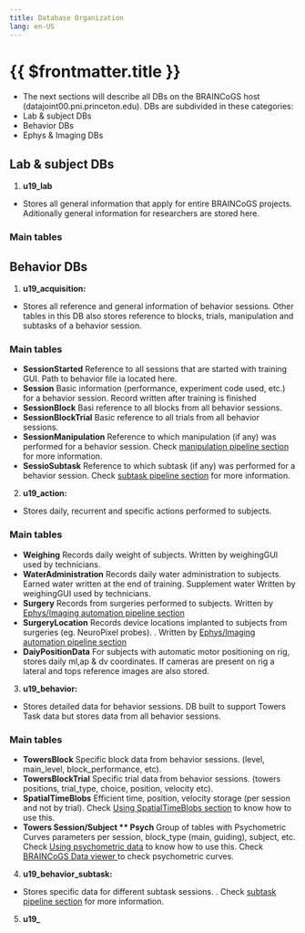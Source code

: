 ```yaml
---
title: Database Organization
lang: en-US
---
```


# {{ $frontmatter.title }}

 + The next sections will describe all DBs on the BRAINCoGS host (datajoint00.pni.princeton.edu). DBs are subdivided in these categories:
  + Lab & subject DBs
  + Behavior DBs
  + Ephys & Imaging DBs

 ## Lab & subject DBs

  1. **u19_lab**
   +  Stores all general information that apply for entire BRAINCoGS projects. Aditionally general information for researchers are stored here.
  ### Main tables


 ## Behavior DBs 

 1. **u19_acquisition:** 
  + Stores all reference and general information of behavior sessions. Other tables in this DB also stores reference to blocks, trials, manipulation and subtasks of a behavior session.
  ### Main tables
   + **SessionStarted** Reference to all sessions that are started with training GUI. Path to behavior file ia located here.
   + **Session** Basic information (performance, experiment code used, etc.) for a behavior session. Record written after training is finished  
   + **SessionBlock** Basi reference to all blocks from all behavior sessions.
   + **SessionBlockTrial** Basic reference to all trials from all behavior sessions.
   + **SessionManipulation** Reference to which manipulation (if any) was performed for a behavior session. Check <a href="https://braincogs.github.io/software/manipulation_pipeline.html">manipulation pipeline section</a> for more information.
   + **SessioSubtask** Reference to which subtask (if any) was performed for a behavior session. Check <a href="https://braincogs.github.io/software/subtask_pipeline.html">subtask pipeline section</a> for more information.
 2. **u19_action:**
  + Stores daily, recurrent and specific actions performed to subjects.
 ### Main tables
 + **Weighing** Records daily weight of subjects. Written by weighingGUI used by technicians.
 + **WaterAdministration** Records daily water administration to subjects. Earned water written at the end of training. Supplement water Written by weighingGUI used by technicians.
 + **Surgery** Records from surgeries performed to subjects. Written by <a href="https://braincogs.github.io/software/automation_pipeline.html">Ephys/Imaging automation pipeline section</a>
 + **SurgeryLocation** Records device locations implanted to subjects from surgeries (eg. NeuroPixel probes). . Written by <a href="https://braincogs.github.io/software/automation_pipeline.html">Ephys/Imaging automation pipeline section</a>
 + **DaiyPositionData** For subjects with automatic motor positioning on rig, stores daily ml,ap & dv coordinates. If cameras are present on rig a lateral and tops reference images are also stored.
 3. **u19_behavior:**
  + Stores detailed data for behavior sessions. DB built to support Towers Task data but stores data from all behavior sessions.
 ### Main tables
 + **TowersBlock** Specific block data from behavior sessions. (level, main_level, block_performance, etc).
 + **TowersBlockTrial** Specific trial data from behavior sessions. (towers positions, trial_type, choice, position, velocity etc).
 + **SpatialTimeBlobs** Efficient time, position, velocity storage (per session and not by trial). Check <a href="https://braincogs.github.io/software/db_analysis.html">Using SpatialTimeBlobs section</a> to know how to use this.
 + **Towers Session/Subject ** Psych** Group of tables with Psychometric Curves parameters per session, block_type (main, guiding), subject, etc. Check <a href="https://braincogs.github.io/software/db_analysis.html">Using psychometric data</a> to know how to use this. Check <a href="https://braincogs01.pni.princeton.edu/">BRAINCoGS Data viewer </a> to check psychometric curves. 
 4. **u19_behavior_subtask:**
  + Stores specific data for different subtask sessions. . Check <a href="https://braincogs.github.io/software/subtask_pipeline.html">subtask pipeline section</a> for more information.
 5. **u19_**
